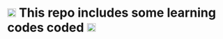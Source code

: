 # <img src="img-apple-64/1f9d1-1f3fb-200d-1f37c.png" width="20" height="20" alt="person_feeding_baby"/> This repo includes some learning codes coded <img src="img-apple-64/1f9d1-1f3fb-200d-1f37c.png" width="20" height="20" alt="person_feeding_baby"/>